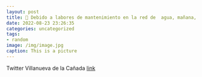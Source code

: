 ```yaml
---
layout: post
title: 📢 Debido a labores de mantenimiento en la red de  agua, mañana, 24 de agosto, se producirá una interrupción en el suministro, en...
date: 2022-08-23 23:26:35
categories: uncategorized
tags:
- random
image: /img/image.jpg
caption: This is a picture
---
```

Twitter Villanueva de la Cañada [link](https://twitter.com/AytoVDLCanada/status/1562054525749547009)
